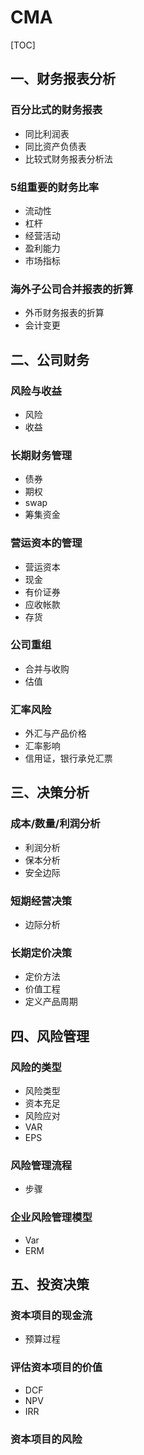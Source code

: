 # CMA
[TOC]

## 一、财务报表分析
### 百分比式的财务报表
- 同比利润表
- 同比资产负债表
- 比较式财务报表分析法

### 5组重要的财务比率
- 流动性
- 杠杆
- 经营活动
- 盈利能力
- 市场指标

### 海外子公司合并报表的折算
- 外币财务报表的折算
- 会计变更


## 二、公司财务
### 风险与收益
- 风险
- 收益


### 长期财务管理
- 债券
- 期权
- swap
-  筹集资金

### 营运资本的管理
- 营运资本
- 现金
- 有价证券
- 应收帐款
- 存货

### 公司重组
- 合并与收购
- 估值

### 汇率风险
- 外汇与产品价格
- 汇率影响
- 信用证，银行承兑汇票

## 三、决策分析
### 成本/数量/利润分析
- 利润分析
- 保本分析
- 安全边际

### 短期经营决策
- 边际分析

### 长期定价决策
- 定价方法
- 价值工程
- 定义产品周期

## 四、风险管理
### 风险的类型
- 风险类型
- 资本充足
- 风险应对
- VAR
- EPS

### 风险管理流程
- 步骤 
### 企业风险管理模型
- Var
- ERM

## 五、投资决策

### 资本项目的现金流
- 预算过程

### 评估资本项目的价值
- DCF
- NPV
- IRR
### 资本项目的风险
